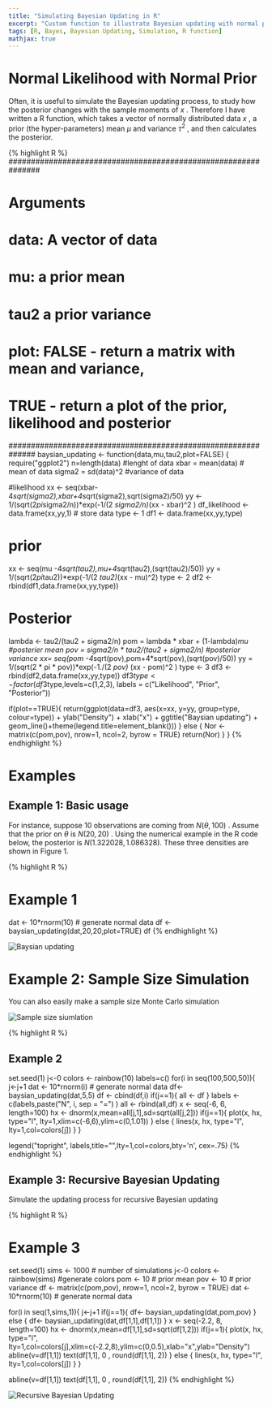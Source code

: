 ```yaml
---
title: "Simulating Bayesian Updating in R"
excerpt: "Custom function to illustrate Bayesian updating with normal prior"
tags: [R, Bayes, Bayesian Updating, Simulation, R function]
mathjax: true
---
```


# Normal Likelihood with Normal Prior

Often, it is useful to simulate the Bayesian updating process, to study how the posterior changes with the sample moments of $x$ . Therefore I have written a R function, which takes a vector of normally distributed data $x$ , a prior (the hyper-parameters) mean $\mu$ and variance $\tau^2$ , and then calculates the posterior.

{% highlight R %}
###############################################################
# Arguments
# data: A vector of data
# mu: a prior mean
# tau2 a prior variance
# plot: FALSE - return a matrix with mean and variance,
#       TRUE - return a plot of the prior, likelihood and posterior
##############################################################
baysian_updating <- function(data,mu,tau2,plot=FALSE) {
  require("ggplot2")
n=length(data) #lenght of data
xbar = mean(data) # mean of data
sigma2 = sd(data)^2 #variance of data

#likelihood
xx <- seq(xbar-4*sqrt(sigma2),xbar+4*sqrt(sigma2),sqrt(sigma2)/50)
yy <- 1/(sqrt(2*pi*sigma2/n))*exp(-1/(2 *sigma2/n)*(xx - xbar)^2 )
df_likelihood <- data.frame(xx,yy,1) # store data
type <- 1
df1 <- data.frame(xx,yy,type)

# prior
xx <- seq(mu -4*sqrt(tau2),mu+4*sqrt(tau2),(sqrt(tau2)/50))
yy = 1/(sqrt(2*pi*tau2))*exp(-1/(2 *tau2)*(xx - mu)^2)
type <- 2
df2 <- rbind(df1,data.frame(xx,yy,type))

# Posterior
lambda <- tau2/(tau2 + sigma2/n)
pom = lambda * xbar + (1-lambda)*mu #posterier mean
pov = sigma2/n * tau2/(tau2 + sigma2/n) #posterior variance
xx= seq(pom -4*sqrt(pov),pom+4*sqrt(pov),(sqrt(pov)/50))
yy = 1/(sqrt(2 * pi * pov))*exp(-1./(2 *pov)* (xx - pom)^2 )
type <- 3
df3 <- rbind(df2,data.frame(xx,yy,type))
df3$type <- factor(df3$type,levels=c(1,2,3),
                   labels = c("Likelihood", "Prior", "Posterior"))

if(plot==TRUE){
  return(ggplot(data=df3, aes(x=xx, y=yy, group=type, colour=type))
         + ylab("Density")
         + xlab("x")
         + ggtitle("Baysian updating")
         + geom_line()+theme(legend.title=element_blank()))
    } else {
    Nor <- matrix(c(pom,pov), nrow=1, ncol=2, byrow = TRUE)
    return(Nor)
    }
}
{% endhighlight %}

# Examples

## Example 1: Basic usage

For instance, suppose 10 observations are coming from $N(\theta,100)$ . Assume that the prior on $\theta$ is $N(20,20)$ . Using the numerical example in the R code below, the posterior is $N(1.322028, 1.086328)$. These three densities are shown in Figure 1.

{% highlight R %}
# Example 1
dat <- 10*rnorm(10) # generate normal data
df <- baysian_updating(dat,20,20,plot=TRUE)
df
{% endhighlight %}

![Baysian updating](https://lh3.googleusercontent.com/-n6jj0gplKt0/U4jAwe8Vl5I/AAAAAAAAq2c/f_7bmoJxKH8/s0/Rplot.png "Optional title")

# Example 2: Sample Size Simulation

You can also easily make a sample size Monte Carlo simulation

![Sample size siumlation](https://lh6.googleusercontent.com/-GGV8qg-4iPA/U4jHdsG3gHI/AAAAAAAAq3Q/BLiR39bx4mc/s0/Rplot01.png "Sample Size Simulation")

{% highlight R %}
## Example 2
set.seed(1)
j<-0
colors <- rainbow(10)
labels=c()
for(i in seq(100,500,50)){
  j<-j+1
  dat <- 10*rnorm(i) # generate normal data
  df<- baysian_updating(dat,5,5)
  df <- cbind(df,i)
  if(j==1){
    all <- df
  }
  labels <- c(labels,paste("N", i, sep = "=") )
  all <- rbind(all,df)
  x <- seq(-6, 6, length=100)
  hx <- dnorm(x,mean=all[j,1],sd=sqrt(all[j,2]))
  if(j==1){
    plot(x, hx, type="l", lty=1,xlim=c(-6,6),ylim=c(0,1.01))
  } else {
    lines(x, hx, type="l", lty=1,col=colors[j])
  }
}

legend("topright", labels,title="",lty=1,col=colors,bty='n', cex=.75)
{% endhighlight %}

## Example 3: Recursive Bayesian Updating

Simulate the updating process for recursive Bayesian updating

{% highlight R %}
# Example 3
set.seed(1)
sims <- 1000 # number of simulations
j<-0
colors <- rainbow(sims) #generate colors
pom <- 10 # prior mean
pov <- 10 # prior variance
df <-  matrix(c(pom,pov), nrow=1, ncol=2, byrow = TRUE)
dat <- 10*rnorm(10) # generate normal data

for(i in seq(1,sims,1)){
  j<-j+1
  if(j==1){
  df<- baysian_updating(dat,pom,pov)
  } else {
  df<- baysian_updating(dat,df[1,1],df[1,1])
  }
  x <- seq(-2.2, 8, length=100)
  hx <- dnorm(x,mean=df[1,1],sd=sqrt(df[1,2]))
  if(j==1){
    plot(x, hx, type="l", lty=1,col=colors[j],xlim=c(-2.2,8),ylim=c(0,0.5),xlab="x",ylab="Density")
    abline(v=df[1,1])
    text(df[1,1], 0 , round(df[1,1], 2))
  } else {
    lines(x, hx, type="l", lty=1,col=colors[j])
  }
}

abline(v=df[1,1])
text(df[1,1], 0 , round(df[1,1], 2))
{% endhighlight %}

![Recursive Bayesian Updating](https://lh3.googleusercontent.com/-96z133FJJpc/U4jFZ6Lf3oI/AAAAAAAAq28/e1khDcN-z6g/s0/Rplot02.png "Recursive Bayesian Updating")